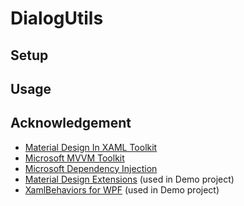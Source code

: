 # DialogUtils

## Setup

## Usage

## Acknowledgement
* [Material Design In XAML Toolkit](https://github.com/MaterialDesignInXAML/MaterialDesignInXamlToolkit)
* [Microsoft MVVM Toolkit](https://docs.microsoft.com/en-us/windows/communitytoolkit/mvvm/introduction)
* [Microsoft Dependency Injection](https://docs.microsoft.com/en-us/dotnet/core/extensions/dependency-injection)
* [Material Design Extensions](https://github.com/spiegelp/MaterialDesignExtensions) (used in Demo project)
* [XamlBehaviors for WPF](https://github.com/microsoft/XamlBehaviorsWpf) (used in Demo project)
